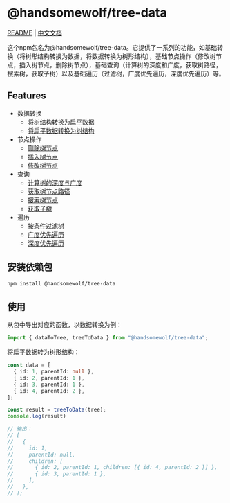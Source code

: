 # @handsomewolf/tree-data

[README](README.md) | [中文文档](README_zh-CN.md)

这个npm包名为@handsomewolf/tree-data。它提供了一系列的功能，如基础转换（将树形结构转换为数据，将数据转换为树形结构），基础节点操作（修改树节点，插入树节点，删除树节点），基础查询（计算树的深度和广度，获取树路径，搜索树，获取子树）以及基础遍历（过滤树，广度优先遍历，深度优先遍历）等。



## Features

- 数据转换
  - [将树结构转换为扁平数据](./docs/zh-CN/basic/convert/to-data.md)
  - [将扁平数据转换为树结构](./docs/zh-CN/basic/convert/to-tree.md)
- 节点操作
  - [删除树节点](./docs/zh-CN/basic/nodes/delete.md)
  - [插入树节点](./docs/zh-CN/basic/nodes/insert.md)
  - [修改树节点](./docs/zh-CN/basic/nodes/modify.md)
- 查询
  - [计算树的深度与广度](./docs/zh-CN/basic/query/dimensions.md)
  - [获取树节点路径](./docs/zh-CN/basic/query/path.md)
  - [搜索树节点](./docs/zh-CN/basic/query/search.md)
  - [获取子树](./docs/zh-CN/basic/query/subtree.md)
- 遍历
  - [按条件过滤树](./docs/zh-CN/basic/traverse/filter.md)
  - [广度优先遍历](./docs/zh-CN/basic/traverse/bfs.md)
  - [深度优先遍历](./docs/zh-CN/basic/traverse/dfs.md)

## 安装依赖包

```bash
npm install @handsomewolf/tree-data
```

## 使用

从包中导出对应的函数，以数据转换为例：

```TypeScript
import { dataToTree, treeToData } from "@handsomewolf/tree-data";
```

将扁平数据转为树形结构：

```TypeScript
const data = [
  { id: 1, parentId: null },
  { id: 2, parentId: 1 },
  { id: 3, parentId: 1 },
  { id: 4, parentId: 2 },
];

const result = treeToData(tree);
console.log(result)

// 输出：
// [
//   {
//     id: 1,
//     parentId: null,
//     children: [
//       { id: 2, parentId: 1, children: [{ id: 4, parentId: 2 }] },
//       { id: 3, parentId: 1 },
//     ],
//   },
// ];
```

